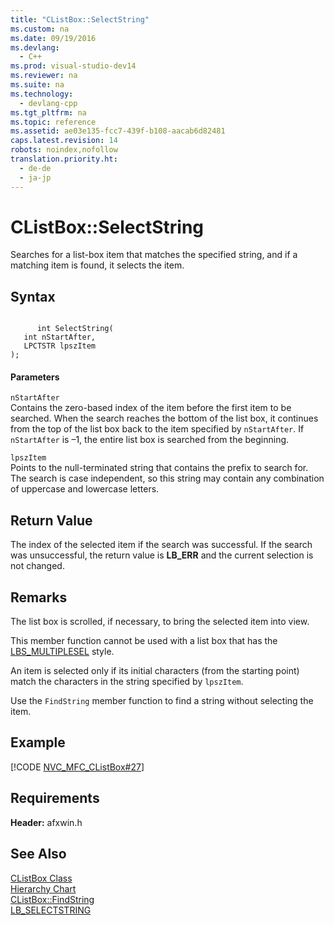 ```yaml
---
title: "CListBox::SelectString"
ms.custom: na
ms.date: 09/19/2016
ms.devlang: 
  - C++
ms.prod: visual-studio-dev14
ms.reviewer: na
ms.suite: na
ms.technology: 
  - devlang-cpp
ms.tgt_pltfrm: na
ms.topic: reference
ms.assetid: ae03e135-fcc7-439f-b108-aacab6d82481
caps.latest.revision: 14
robots: noindex,nofollow
translation.priority.ht: 
  - de-de
  - ja-jp
---
```

# CListBox::SelectString
Searches for a list-box item that matches the specified string, and if a matching item is found, it selects the item.  
  
## Syntax  
  
```  
  
      int SelectString(  
   int nStartAfter,  
   LPCTSTR lpszItem   
);  
```  
  
#### Parameters  
 `nStartAfter`  
 Contains the zero-based index of the item before the first item to be searched. When the search reaches the bottom of the list box, it continues from the top of the list box back to the item specified by `nStartAfter`. If `nStartAfter` is –1, the entire list box is searched from the beginning.  
  
 `lpszItem`  
 Points to the null-terminated string that contains the prefix to search for. The search is case independent, so this string may contain any combination of uppercase and lowercase letters.  
  
## Return Value  
 The index of the selected item if the search was successful. If the search was unsuccessful, the return value is **LB_ERR** and the current selection is not changed.  
  
## Remarks  
 The list box is scrolled, if necessary, to bring the selected item into view.  
  
 This member function cannot be used with a list box that has the [LBS_MULTIPLESEL](../vs140/List-Box-Styles.md) style.  
  
 An item is selected only if its initial characters (from the starting point) match the characters in the string specified by `lpszItem`.  
  
 Use the `FindString` member function to find a string without selecting the item.  
  
## Example  
 [!CODE [NVC_MFC_CListBox#27](../CodeSnippet/VS_Snippets_Cpp/NVC_MFC_CListBox#27)]  
  
## Requirements  
 **Header:** afxwin.h  
  
## See Also  
 [CListBox Class](../vs140/CListBox-Class.md)   
 [Hierarchy Chart](../vs140/Hierarchy-Chart.md)   
 [CListBox::FindString](../vs140/CListBox--FindString.md)   
 [LB_SELECTSTRING](http://msdn.microsoft.com/library/windows/desktop/bb761327)